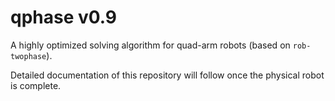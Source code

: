 # qphase v0.9

A highly optimized solving algorithm for quad-arm robots (based on `rob-twophase`).

Detailed documentation of this repository will follow once the physical robot is complete.


